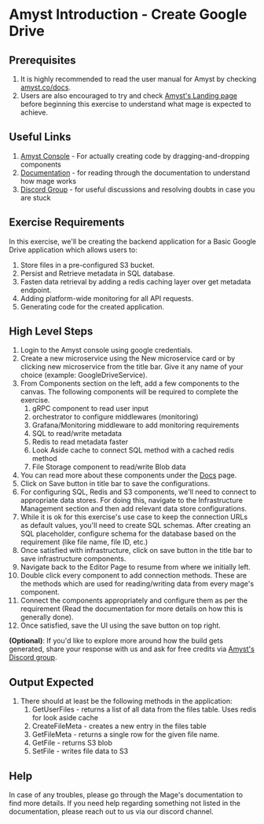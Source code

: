 # Amyst Introduction - Create Google Drive

## Prerequisites
1. It is highly recommended to read the user manual for Amyst by checking [amyst.co/docs](https://amyst.co/docs).
2. Users are also encouraged to try and check [Amyst's Landing page](https://amyst.co/) before beginning this exercise to understand what mage is expected to achieve.

## Useful Links
1. [Amyst Console](https://console.amyst.co) - For actually creating code by dragging-and-dropping components
2. [Documentation](https://amyst.co/docs) - for reading through the documentation to understand how mage works
3. [Discord Group](LINK) - for useful discussions and resolving doubts in case you are stuck

## Exercise Requirements
In this exercise, we'll be creating the backend application for a Basic Google Drive application which allows users to:
1. Store files in a pre-configured S3 bucket.
2. Persist and Retrieve metadata in SQL database.
3. Fasten data retrieval by adding a redis caching layer over get metadata endpoint.
4. Adding platform-wide monitoring for all API requests.
5. Generating code for the created application.

## High Level Steps
1. Login to the Amyst console using google credentials.
2. Create a new microservice using the New microservice card or by clicking new microservice from the title bar. Give it any name of your choice (example: GoogleDriveService).
3. From Components section on the left, add a few components to the canvas. The following components will be required to complete the exercise.
    1. gRPC component to read user input
    2. orchestrator to configure middlewares (monitoring)
    3. Grafana/Monitoring middleware to add monitoring requirements
    4. SQL to read/write metadata
    5. Redis to read metadata faster
    6. Look Aside cache to connect SQL method with a cached redis method
    7. File Storage component to read/write Blob data
4. You can read more about these components under the [Docs](https://amyst.co/docs) page.
5. Click on Save button in title bar to save the configurations.
6. For configuring SQL, Redis and S3 components, we'll need to connect to appropriate data stores. For doing this, navigate to the Infrastructure Management section and then add relevant data store configurations.
7. While it is ok for this exercise's use case to keep the connection URLs as default values, you'll need to create SQL schemas. After creating an SQL placeholder, configure schema for the database based on the requirement (like file name, file ID, etc.)
8. Once satisfied with infrastructure, click on save button in the title bar to save infrastructure components.
9. Navigate back to the Editor Page to resume from where we initially left.
10. Double click every component to add connection methods. These are the methods which are used for reading/writing data from every mage's component.
11. Connect the components appropriately and configure them as per the requirement (Read the documentation for more details on how this is generally done).
12. Once satisfied, save the UI using the save button on top right.

**(Optional)**: If you'd like to explore more around how the build gets generated, share your response with us and ask for free credits via [Amyst's Discord group](https://discord.gg/vm8hTdaADu).


## Output Expected
1. There should at least be the following methods in the application:
    1. GetUserFiles - returns a list of all data from the files table. Uses redis for look aside cache
    2. CreateFileMeta - creates a new entry in the files table
    3. GetFileMeta - returns a single row for the given file name.
    4. GetFile - returns S3 blob
    5. SetFile - writes file data to S3

## Help
In case of any troubles, please go through the Mage's documentation to find more details. If you need help regarding something not listed in the documentation, please reach out to us via our discord channel.

